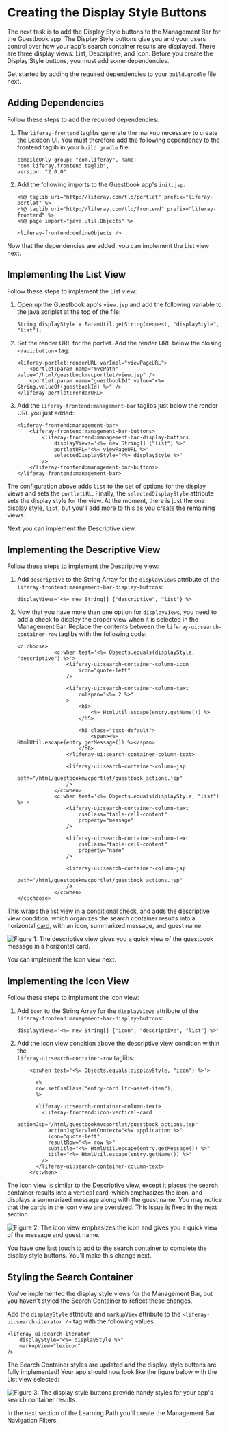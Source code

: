# Creating the Display Style Buttons [](id=creating-the-display-style-buttons)

The next task is to add the Display Style buttons to the Management Bar for
the Guestbook app. The Display Style buttons give you and your users control
over how your app's search container results are displayed. There are three 
display views: List, Descriptive, and Icon. Before you create the Display Style 
buttons, you must add some dependencies.

Get started by adding the required dependencies to your `build.gradle` file next.

## Adding Dependencies [](id=adding-dependencies)

Follow these steps to add the required dependencies:

1.  The `liferay-frontend` taglibs generate the markup necessary to create the
    Lexicon UI. You must therefore add the following dependency to the frontend 
    taglib in your `build.gradle` file:

        compileOnly group: "com.liferay", name: "com.liferay.frontend.taglib",
        version: "2.0.0"

2.  Add the following imports to the Guestbook app's `init.jsp`:

        <%@ taglib uri="http://liferay.com/tld/portlet" prefix="liferay-portlet" %>
        <%@ taglib uri="http://liferay.com/tld/frontend" prefix="liferay-frontend" %>
        <%@ page import="java.util.Objects" %>
        
        <liferay-frontend:defineObjects />

Now that the dependencies are added, you can implement the List view next.

## Implementing the List View [](id=implementing-the-list-view)

Follow these steps to implement the List view:

1.  Open up the Guestbook app's `view.jsp` and add the following variable to the 
    java scriplet at the top of the file:

        String displayStyle = ParamUtil.getString(request, "displayStyle", "list");

2.  Set the render URL for the portlet. Add the render URL below the closing 
    `</aui:button>` tag:

        <liferay-portlet:renderURL varImpl="viewPageURL">
        	<portlet:param name="mvcPath" value="/html/guestbookmvcportlet/view.jsp" />
        	<portlet:param name="guestbookId" value="<%= String.valueOf(guestbookId) %>" />
        </liferay-portlet:renderURL>

3.  Add the `liferay-frontend:management-bar` taglibs just below the render URL 
    you just added:

        <liferay-frontend:management-bar>
        	<liferay-frontend:management-bar-buttons>
        		<liferay-frontend:management-bar-display-buttons
        			displayViews='<%= new String[] {"list"} %>'
        			portletURL="<%= viewPageURL %>"
        			selectedDisplayStyle="<%= displayStyle %>"
        		/>
        	</liferay-frontend:management-bar-buttons>
        </liferay-frontend:management-bar>

The configuration above adds `list` to the set of options for the display views 
and sets the `portletURL`. Finally, the `selectedDisplayStyle` attribute sets 
the display style for the view. At the moment, there is just the one display 
style, `list`, but you'll add more to this as you create the remaining views. 

Next you can implement the Descriptive view.  

## Implementing the Descriptive View [](id=implementing-the-descriptive-view)

Follow these steps to implement the Descriptive view:

1.  Add `descriptive` to the String Array for the `displayViews` attribute of
    the `liferay-frontend:management-bar-display-buttons`:

        displayViews='<%= new String[] {"descriptive", "list"} %>'

2.  Now that you have more than one option for `displayViews`, you need to add a 
    check to display the proper view when it is selected in the Management Bar.
    Replace the contents between the `liferay-ui:search-container-row` taglibs 
    with the following code:

        <c:choose>
    				<c:when test='<%= Objects.equals(displayStyle, "descriptive") %>'>
    					<liferay-ui:search-container-column-icon
    						icon="quote-left"
    					/>

    					<liferay-ui:search-container-column-text
    						colspan="<%= 2 %>"
    					>
    						<h5>
    							<%= HtmlUtil.escape(entry.getName()) %>
    						</h5>

    						<h6 class="text-default">
    							<span><%= HtmlUtil.escape(entry.getMessage()) %></span>
    						</h6>
    					</liferay-ui:search-container-column-text>

    					<liferay-ui:search-container-column-jsp
    						path="/html/guestbookmvcportlet/guestbook_actions.jsp"
    					/>
    				</c:when>
    				<c:when test='<%= Objects.equals(displayStyle, "list") %>'>
    					<liferay-ui:search-container-column-text
    						cssClass="table-cell-content"
    						property="message"
    					/>

    					<liferay-ui:search-container-column-text
    						cssClass="table-cell-content"
    						property="name"
    					/>

    					<liferay-ui:search-container-column-jsp
    						path="/html/guestbookmvcportlet/guestbook_actions.jsp"
    					/>
    				</c:when>
        </c:choose>

This wraps the list view in a conditional check, and adds the descriptive view
condition, which organizes the search container results
into a horizontal [card](http://liferay.github.io/lexicon/content/cards/), with
an icon, summarized message, and guest name.

![Figure 1: The descriptive view gives you a quick view of the guestbook message in a horizontal card.](../../../../../images/descriptive-button-added.png)

You can implement the Icon view next.

## Implementing the Icon View [](id=implementing-the-icon-view)

Follow these steps to implement the Icon view:

1.  Add `icon` to the String Array for the `displayViews` attribute of
the `liferay-frontend:management-bar-display-buttons`:

        displayViews='<%= new String[] {"icon", "descriptive", "list"} %>'

2.  Add the icon view condition above the descriptive view condition within the  
    `liferay-ui:search-container-row` taglibs:

            <c:when test='<%= Objects.equals(displayStyle, "icon") %>'>

              <%
              row.setCssClass("entry-card lfr-asset-item");
              %>

              <liferay-ui:search-container-column-text>
                <liferay-frontend:icon-vertical-card
                  actionJsp="/html/guestbookmvcportlet/guestbook_actions.jsp"
                  actionJspServletContext="<%= application %>"
                  icon="quote-left"
                  resultRow="<%= row %>"
                  subtitle="<%= HtmlUtil.escape(entry.getMessage()) %>"
                  title="<%= HtmlUtil.escape(entry.getName()) %>"
                />
              </liferay-ui:search-container-column-text>
            </c:when>

The Icon view is similar to the Descriptive view, except it places the search
container results into a vertical card, which emphasizes the icon, and displays
a summarized message along with the guest name. You may notice that the cards 
in the Icon view are oversized. This issue is fixed in the next section. 

![Figure 2: The icon view emphasizes the icon and gives you a quick view of the message and guest name.](../../../../../images/icon-view-with-search-iterator.png)

You have one last touch to add to the search container to complete the display
style buttons. You'll make this change next.

## Styling the Search Container [](id=styling-the-search-container)

You've implemented the display style views for the Management Bar, but you
haven't styled the Search Container to reflect these changes.

Add the `displayStyle` attribute and `markupView` attribute to the
`<liferay-ui:search-iterator />` tag with the following values:

    <liferay-ui:search-iterator
        displayStyle="<%= displayStyle %>"
        markupView="lexicon"
    />

The Search Container styles are updated and the display style buttons are fully
implemented! Your app should now look like the figure below with the List view 
selected:

![Figure 3: The display style buttons provide handy styles for your app's search container results.](../../../../../images/display-buttons-complete.png)

In the next section of the Learning Path you'll create the Management Bar 
Navigation Filters.
